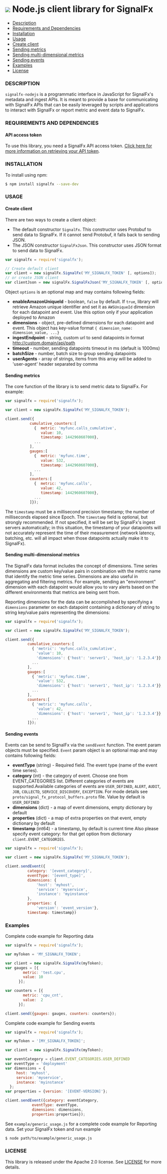 # ![](./img/integrations_nodejs.png) Node.js client library for SignalFx


- [Description](#description)
- [Requirements and Dependencies](#requirements-and-dependencies)
- [Installation](#installation)
- [Usage](#usage)
 - [Create client](#create-client)
 - [Sending metrics](#sending-metrics)
 - [Sending multi-dimensional metrics](#multi-dimensional)
 - [Sending events](#sending-events)
- [Examples](#examples)
- [License](#license)


### <a name="description"></a>DESCRIPTION

<code>signalfx-nodejs</code> is a programmatic interface in JavaScript
for SignalFx's metadata and ingest APIs. It is meant to provide a base
for communicating with SignalFx APIs that can be easily leveraged by
scripts and applications to interact with SignalFx or report metric
and event data to SignalFx.


### <a name="requirements-and-dependencies"></a>REQUIREMENTS AND DEPENDENCIES

#### API access token

To use this library, you need a SignalFx API access
token. [Click here for more information on retrieving your API token](https://developers.signalfx.com/docs/authentication-overview).


### <a name="installation"></a>INSTALLATION

To install using npm:
```sh
$ npm install signalfx --save-dev
```


### <a name="usage"></a>USAGE

#### <a name="create-client">Create client

There are two ways to create a client object:

+ The default constructor `SignalFx`. This constructor uses Protobuf to send data to SignalFx. If it cannot send Protobuf, it falls back to sending JSON.
+ The JSON constructor `SignalFxJson`. This constructor uses JSON format to send data to SignalFx.

```js
var signalfx = require('signalfx');

// Create default client
var client = new signalFx.SignalFx('MY_SIGNALFX_TOKEN' [, options]);
// or create JSON client
var clientJson = new signalFx.SignalFxJson('MY_SIGNALFX_TOKEN' [, options]);
```
Object `options` is an optional map and may contains following fields:
+ **enableAmazonUniqueId** - boolean, `false` by default. If `true`, library will retrieve Amazon unique identifier and set it as `AWSUniqueId` dimension for each datapoint and event. Use this option only if your application deployed to Amazon  
+ **dimensions** - object, pre-defined dimensions for each datapoint and event. This object has key-value format `{ dimension_name: dimension_value, ...}`
+ **ingestEndpoint** -  string, custom url to send datapoints in format http://custom.domain/api/path
+ **timeout** - number, sending datapoints timeout in ms (default is 1000ms)
+ **batchSize** - number, batch size to group sending datapoints
+ **userAgents** - array of strings, items from this array will be added to 'user-agent' header separated by comma


#### <a name="sending-metrics">Sending metrics

The core function of the library is to send metric data to SignalFx. For example:

```js
var signalfx = require('signalfx');

var client = new signalFx.SignalFx('MY_SIGNALFX_TOKEN');

client.send({
           cumulative_counters:[
             {  metric: 'myfunc.calls_cumulative',
                value: 10,
                timestamp: 1442960607000},
             ...
           ],
           gauges:[
             {  metric: 'myfunc.time',
                value: 532,
                timestamp: 1442960607000},
             ...
           ],
           counters:[
             {  metric: 'myfunc.calls',
                value: 42,
                timestamp: 1442960607000},
             ...
           ]});
```
The `timestamp` must be a millisecond precision timestamp;
the number of milliseconds elapsed since Epoch. The `timestamp`
field is optional, but strongly recommended. If not specified,
it will be set by SignalFx's ingest servers automatically;
in this situation, the timestamp of your datapoints will not
accurately represent the time of their measurement (network
latency, batching, etc. will all impact when those
datapoints actually make it to SignalFx).

#### <a name="multi-dimensional">Sending multi-dimensional metrics

The SignalFx data format includes the concept of
dimensions. Time series dimensions are custom key/value
pairs in combination with the metric name that identify
the metric time series. Dimensions are also useful in
aggregating and filtering metrics. For example, sending
an "environment" dimension with each datapoint would
allow you to vary alerts based on the different
environments that metrics are being sent from.

Reporting dimensions for the data can be accomplished
by specifying a `dimensions` parameter on each datapoint
containing a dictionary of string to string key/value
pairs representing the dimensions:

```js
var signalfx = require('signalfx');

var client = new signalFx.SignalFx('MY_SIGNALFX_TOKEN');

client.send({
          cumulative_counters:[
            { 'metric': 'myfunc.calls_cumulative',
              'value': 10,
              'dimensions': {'host': 'server1', 'host_ip': '1.2.3.4'}},
            ...
          ],
          gauges:[
            { 'metric': 'myfunc.time',
              'value': 532,
              'dimensions': {'host': 'server1', 'host_ip': '1.2.3.4'}},
            ...
          ],
          counters:[
            { 'metric': 'myfunc.calls',
              'value': 42,
              'dimensions': {'host': 'server1', 'host_ip': '1.2.3.4'}},
            ...
          ]});
```

#### <a name="sending-events">Sending events

Events can be send to SignalFx via the `sendEvent` function. The
event param objects must be specified. `Event` param object is an optional map and may contains following fields:

+ **eventType** (string) - Required field. The event type (name of the event time series).
+ **category** (int) - the category of event. Choose one from EVENT\_CATEGORIES list.
Different categories of events are supported.Available categories of events are `USER_DEFINED`, `ALERT`, `AUDIT`, `JOB`,
`COLLECTD`, `SERVICE_DISCOVERY`, `EXCEPTION`. For mode details see
`proto/signal_fx_protocol_buffers.proto` file. Value by default is `USER_DEFINED`
+ **dimensions**  (dict) - a map of event dimensions, empty dictionary by default
+ **properties**  (dict) - a map of extra properties on that event, empty dictionary by default
+ **timestamp** (int64) - a timestamp, by default is current time
 Also please specify event category: for that get
option from dictionary `client.EVENT_CATEGORIES`.

```js
var signalfx = require('signalfx');

var client = new signalFx.SignalFx('MY_SIGNALFX_TOKEN');

client.sendEvent({
          category: '[event_category]',
          eventType: '[event_type]',
          dimensions: {
              'host': 'myhost',
              'service': 'myservice',
              'instance': 'myinstance'
          },
          properties: {
              'version': 'event_version'},
          timestamp: timestamp})
```

### <a name="examples"> Examples

Complete code example for Reporting data
```js
var signalfx = require('signalfx');

var myToken = 'MY_SIGNALFX_TOKEN';

var client = new signalFx.SignalFx(myToken);
var gauges = [{
        metric: 'test.cpu',
        value: 10
      }];

var counters = [{
        metric: 'cpu_cnt',
        value:  2
      }];

client.send({gauges: gauges, counters: counters});
```

Complete code example for Sending events
```js
var signalfx = require('signalfx');

var myToken = '[MY_SIGNALFX_TOKEN]';

var client = new signalFx.SignalFx(myToken);

var eventCategory = client.EVENT_CATEGORIES.USER_DEFINED
var eventType = 'deployment'
var dimensions = {
     host: 'myhost',
     service: 'myservice',
     instance: 'myinstance'
  };
var properties = {version: '[EVENT-VERSION]'};

client.sendEvent({category: eventCategory,
            eventType: eventType,
            dimensions: dimensions,
            properties:properties});
```
See `example/generic_usage.js` for a complete code example for Reporting data.
Set your SignalFx token and run example

```sh
$ node path/to/example/generic_usage.js
```

### <a name="license"></a>LICENSE

This library is released under the Apache 2.0 license. See [LICENSE](https://github.com/signalfx/signalfx-nodejs/blob/master/LICENSE) for more details.
